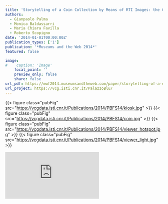 ```yaml
---
title: 'Storytelling of a Coin Collection by Means of RTI Images: the Case of the Simoneschi Collection in Palazzo Blu'
authors:
  - Gianpaolo Palma
  - Monica Baldassarri
  - Maria Chiara Favilla
  - Roberto Scopigno
date: '2014-01-01T00:00:00Z'
publication_types: ['1']
publication: '*Museums and the Web 2014*'
featured: false

image:
#    caption: 'Image'
    focal_point: ''
    preview_only: false
    share: false
url_pdf: https://mwf2014.museumsandtheweb.com/paper/storytelling-of-a-coin-collection-by-means-of-rti-images-the-case-of-the-simoneschi-collection-in-palazzo-blu/
url_project: https://vcg.isti.cnr.it/PalazzoBlu/
---
```

{{< figure class="pubFig" src="https://vcgdata.isti.cnr.it/Publications/2014/PBFS14/kiosk.jpg" >}}
{{< figure class="pubFig" src="https://vcgdata.isti.cnr.it/Publications/2014/PBFS14/coin.jpg" >}}
{{< figure class="pubFig" src="https://vcgdata.isti.cnr.it/Publications/2014/PBFS14/viewer_hotspot.jpg" >}}
{{< figure class="pubFig" src="https://vcgdata.isti.cnr.it/Publications/2014/PBFS14/viewer_light.jpg" >}}

<div class='embed-container'><iframe src='https://www.youtube.com/embed/0A3bzSk7VHw' frameborder='0' allowfullscreen></iframe></div>


